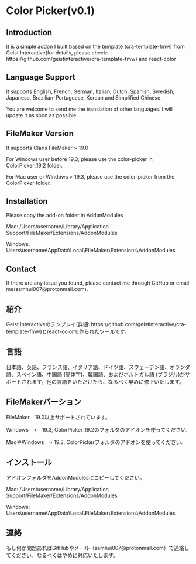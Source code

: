 <h1>Color Picker(v0.1)</h1>

<h2>Introduction</h2>
It is a simple addon I built based on the template (cra-template-fmw) from Geist Interactive(for details, please check: https://github.com/geistinteractive/cra-template-fmw) and react-color

<h2>Language Support</h2>
It supports English, French, German, Italian, Dutch, Spanish, Swedish, Japanese, Brazilian-Portuguese, Korean and Simplified Chinese.

You are welcome to send me the translation of other languages. I will update it as soon as possible.

<h2>FileMaker Version</h2>
It supports Claris FileMaker > 19.0

For Windows user before 19.3, please use the color-picker in ColorPicker_19.2 folder.

For Mac user or Windows > 19.3, please use the color-picker from the ColorPicker folder.

<h2>Installation</h2>
Please copy the add-on folder in AddonModules

Mac: /Users/username/Library/Application Support/FileMaker/Extensions/AddonModules

Windows: Users\username\AppData\Local\FileMaker\Extensions\AddonModules

<h2>Contact</h2>
If there are any issue you found, please contact me through GitHub or email me(samhui007@protonmail.com).

<h2>紹介</h2>
Geist Interactiveのテンプレイ(詳細: https://github.com/geistinteractive/cra-template-fmw)とreact-colorで作られたツールです。

<h2>言語</h2>
日本語、英語、フランス語、イタリア語、ドイツ語、スウェーデン語、オランダ語、スペイン語、中国語 (簡体字)、韓国語、およびポルトガル語 (ブラジル)がサポートされます。他の言語をいただけたら、なるべく早めに修正いたします。

<h2>FileMakerバーション</h2>
FileMaker　19.0以上サポートされています。

Windows　<　19.3, ColorPicker_19.2のフォルダのアドオンを使ってください.

MacやWindows　> 19.3, ColorPickerフォルダのアドオンを使ってください.

<h2>インストール</h2>
アドオンフォルダをAddonModulesにコピーしてください。

Mac: /Users/username/Library/Application Support/FileMaker/Extensions/AddonModules

Windows: Users\username\AppData\Local\FileMaker\Extensions\AddonModules

<h2>連絡</h2>
もし何か問題あればGitHubやメール（samhui007@protonmail.com）で連絡してください。なるべくはやめに対応いたします。
